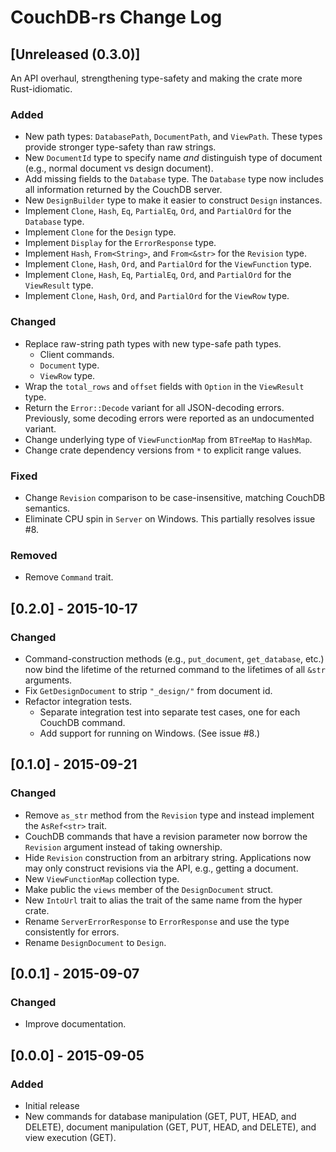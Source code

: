# CouchDB-rs Change Log

## [Unreleased (0.3.0)]

An API overhaul, strengthening type-safety and making the crate more
Rust-idiomatic.

### Added

* New path types: `DatabasePath`, `DocumentPath`, and `ViewPath`. These
  types provide stronger type-safety than raw strings.
* New `DocumentId` type to specify name _and_ distinguish type of
  document (e.g., normal document vs design document).
* Add missing fields to the `Database` type. The `Database` type now
  includes all information returned by the CouchDB server.
* New `DesignBuilder` type to make it easier to construct `Design`
  instances.
* Implement `Clone`, `Hash`, `Eq`, `PartialEq`, `Ord`, and `PartialOrd`
  for the `Database` type.
* Implement `Clone` for the `Design` type.
* Implement `Display` for the `ErrorResponse` type.
* Implement `Hash`, `From<String>`, and `From<&str>` for the `Revision`
  type.
* Implement `Clone`, `Hash`, `Ord`, and `PartialOrd` for the
  `ViewFunction` type.
* Implement `Clone`, `Hash`, `Eq`, `PartialEq`, `Ord`, and `PartialOrd`
  for the `ViewResult` type.
* Implement `Clone`, `Hash`, `Ord`, and `PartialOrd` for the `ViewRow`
  type.

### Changed

* Replace raw-string path types with new type-safe path types.
  * Client commands.
  * `Document` type.
  * `ViewRow` type.
* Wrap the `total_rows` and `offset` fields with `Option` in the
  `ViewResult` type.
* Return the `Error::Decode` variant for all JSON-decoding errors.
  Previously, some decoding errors were reported as an undocumented
  variant.
* Change underlying type of `ViewFunctionMap` from `BTreeMap` to
  `HashMap`.
* Change crate dependency versions from `*` to explicit range values.

### Fixed

* Change `Revision` comparison to be case-insensitive, matching CouchDB
  semantics.
* Eliminate CPU spin in `Server` on Windows. This partially resolves
  issue #8.

### Removed

* Remove `Command` trait.

## [0.2.0] - 2015-10-17

### Changed

* Command-construction methods (e.g., `put_document`, `get_database`,
  etc.) now bind the lifetime of the returned command to the lifetimes
  of all `&str` arguments.
* Fix `GetDesignDocument` to strip `"_design/"` from document id.
* Refactor integration tests.
  * Separate integration test into separate test cases, one for each
    CouchDB command.
  * Add support for running on Windows. (See issue #8.)

## [0.1.0] - 2015-09-21

### Changed

* Remove `as_str` method from the `Revision` type and instead implement the
  `AsRef<str>` trait.
* CouchDB commands that have a revision parameter now borrow the `Revision`
  argument instead of taking ownership.
* Hide `Revision` construction from an arbitrary string. Applications now may
  only construct revisions via the API, e.g., getting a document.
* New `ViewFunctionMap` collection type.
* Make public the `views` member of the `DesignDocument` struct.
* New `IntoUrl` trait to alias the trait of the same name from the hyper
  crate.
* Rename `ServerErrorResponse` to `ErrorResponse` and use the type
  consistently for errors.
* Rename `DesignDocument` to `Design`.

## [0.0.1] - 2015-09-07

### Changed

* Improve documentation.

## [0.0.0] - 2015-09-05

### Added

* Initial release
* New commands for database manipulation (GET, PUT, HEAD, and DELETE),
  document manipulation (GET, PUT, HEAD, and DELETE), and view execution
  (GET).
